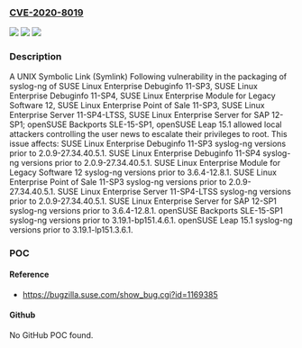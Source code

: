### [CVE-2020-8019](https://cve.mitre.org/cgi-bin/cvename.cgi?name=CVE-2020-8019)
![](https://img.shields.io/static/v1?label=Product&message=openSUSE%20Leap%2015.1&color=blue)
![](https://img.shields.io/static/v1?label=Version&message=syslog-ng%3C%203.19.1-lp151.3.6.1%20&color=brighgreen)
![](https://img.shields.io/static/v1?label=Vulnerability&message=CWE-61%3A%20UNIX%20Symbolic%20Link%20(Symlink)%20Following&color=brighgreen)

### Description

A UNIX Symbolic Link (Symlink) Following vulnerability in the packaging of syslog-ng of SUSE Linux Enterprise Debuginfo 11-SP3, SUSE Linux Enterprise Debuginfo 11-SP4, SUSE Linux Enterprise Module for Legacy Software 12, SUSE Linux Enterprise Point of Sale 11-SP3, SUSE Linux Enterprise Server 11-SP4-LTSS, SUSE Linux Enterprise Server for SAP 12-SP1; openSUSE Backports SLE-15-SP1, openSUSE Leap 15.1 allowed local attackers controlling the user news to escalate their privileges to root. This issue affects: SUSE Linux Enterprise Debuginfo 11-SP3 syslog-ng versions prior to 2.0.9-27.34.40.5.1. SUSE Linux Enterprise Debuginfo 11-SP4 syslog-ng versions prior to 2.0.9-27.34.40.5.1. SUSE Linux Enterprise Module for Legacy Software 12 syslog-ng versions prior to 3.6.4-12.8.1. SUSE Linux Enterprise Point of Sale 11-SP3 syslog-ng versions prior to 2.0.9-27.34.40.5.1. SUSE Linux Enterprise Server 11-SP4-LTSS syslog-ng versions prior to 2.0.9-27.34.40.5.1. SUSE Linux Enterprise Server for SAP 12-SP1 syslog-ng versions prior to 3.6.4-12.8.1. openSUSE Backports SLE-15-SP1 syslog-ng versions prior to 3.19.1-bp151.4.6.1. openSUSE Leap 15.1 syslog-ng versions prior to 3.19.1-lp151.3.6.1.

### POC

#### Reference
- https://bugzilla.suse.com/show_bug.cgi?id=1169385

#### Github
No GitHub POC found.

